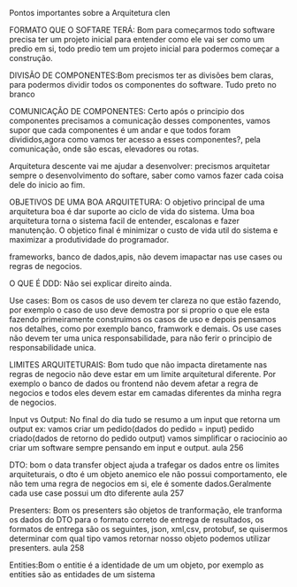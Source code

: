 Pontos importantes sobre a Arquitetura clen 

FORMATO QUE O SOFTARE TERÁ: Bom para começarmos todo software precisa ter um projeto inicial para entender como ele vai ser
como um predio em si, todo predio tem um projeto inicial para podermos começar a construção.

DIVISÃO DE COMPONENTES:Bom precismos ter as divisões bem claras, para podermos dividir todos os componentes do software. Tudo preto no branco

COMUNICAÇÃO DE COMPONENTES: Certo após o principio dos componentes precisamos a comunicação desses componentes, vamos supor que cada componentes
é um andar e que todos foram divididos,agora como vamos ter acesso a esses componentes?, pela comunicação, onde são escas, elevadores ou rotas. 

Arquitetura descente vai me ajudar a desenvolver: precismos arquitetar sempre o desenvolvimento do softare, saber como vamos fazer cada coisa dele do inicio ao fim. 

OBJETIVOS DE UMA BOA ARQUITETURA: O objetivo principal de uma arquitetura boa é dar suporte ao ciclo de vida do sistema. Uma boa arquitetura torna o sistema facil de
entender, escalonas e fazer manutenção. O objetico final é minimizar o custo de vida util do sistema e maximizar a produtividade do programador. 

frameworks, banco de dados,apis, não devem imapactar nas use cases ou regras de negocios. 

O QUE É DDD: Não sei explicar direito ainda. 


Use cases: Bom os casos de uso devem ter clareza no que estão fazendo, por exemplo o caso de uso deve demostra por si proprio o que ele esta fazendo
primeiramente construimos os casos de uso e depois pensamos nos detalhes, como por exemplo banco, framwork e demais. 
Os use cases não devem ter uma unica responsabilidade, para não ferir o principio de responsabilidade unica.

LIMITES ARQUITETURAIS: Bom tudo que não impacta diretamente nas regras de negocio não deve estar em um limite arquitetural diferente. 
Por exemplo o banco de dados ou frontend não devem afetar a regra de negocios e todos eles devem estar em camadas diferentes da minha regra de negocios. 

Input vs Output: No final do dia tudo se resumo a um input que retorna um output
ex: vamos criar um pedido(dados do pedido = input) 
pedido criado(dados de retorno do pedido output) 
vamos simplificar o raciocinio ao criar um software sempre pensando em input e output.
aula 256

DTO: bom o data transfer object ajuda a trafegar os dados entre os limites arquiteturais, o dto é um objeto anemico ele não possui comportamento, ele não tem uma regra de negocios em si, ele é somente dados.Geralmente cada use case possui um dto diferente aula 257

Presenters: Bom os presenters são objetos de tranformação, ele tranforma os dados do DTO para o formato correto de entrega de resultados, os formatos de entrega são os seguintes, json, xml,csv, protobuf, se quisermos determinar com qual tipo vamos retornar nosso objeto podemos utilizar presenters. aula 258

Entities:Bom o entitie é a identidade de um um objeto, por exemplo as entities são as entidades de um sistema
